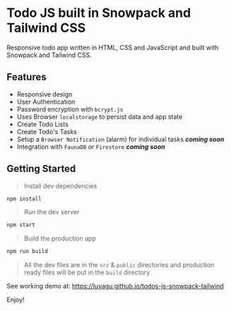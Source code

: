 # Todo JS built in Snowpack and Tailwind CSS

Responsive todo app written in HTML, CSS and JavaScript and built with Snowpack and Tailwind CSS.

## Features

- Responsive design
- User Authentication
- Password encryption with `bcrypt.js`
- Uses Browser `localstorage` to persist data and app state
- Create Todo Lists
- Create Todo's Tasks
- Setup a `Browser Notification` (alarm) for individual tasks ***coming soon***
- Integration with `FaunaDB` or `Firestore` ***coming soon***

## Getting Started

> Install dev dependencies

```sh
npm install
```

> Run the dev server

```sh
npm start
```

> Build the production app

```sh
npm run build
```

> All the dev files are in the `src` & `public` directories and production ready files will be put in the `build` directory

See working demo at: https://luvagu.github.io/todos-js-snowpack-tailwind

Enjoy!
